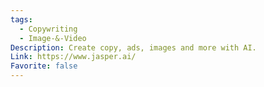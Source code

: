 ```yaml
---
tags:
  - Copywriting
  - Image-&-Video
Description: Create copy, ads, images and more with AI.
Link: https://www.jasper.ai/
Favorite: false
---
```

